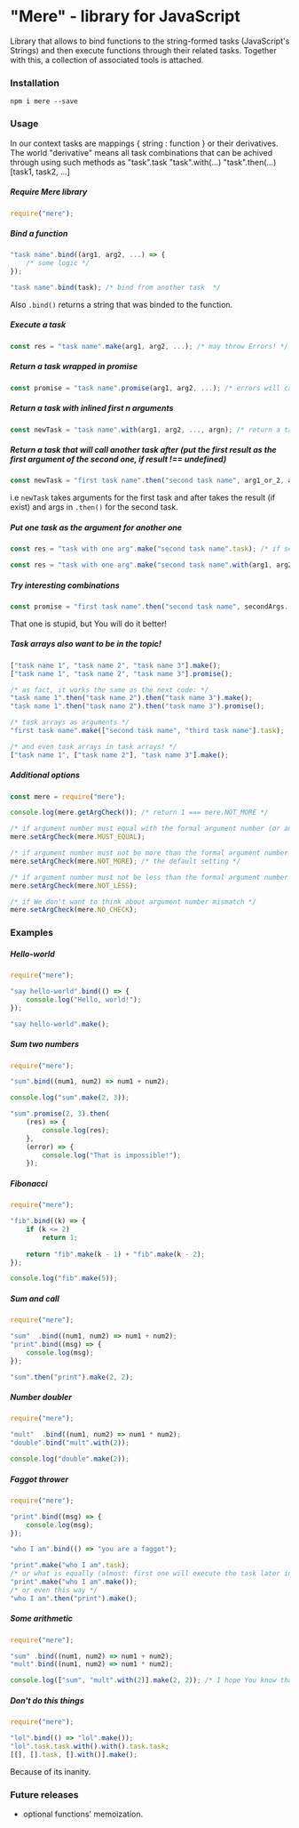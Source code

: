 # "Mere" - library for JavaScript

Library that allows to bind functions to the string-formed tasks (JavaScript's Strings) and then execute functions through their related tasks.
Together with this, a collection of associated tools is attached. 

### Installation

```
npm i mere --save
```

### Usage

In our context tasks are mappings { string : function } or their derivatives.
The world "derivative" means all task combinations that can be achived through using such methods as
    "task".task
    "task".with(...)
    "task".then(...)
    [task1, task2, ...]

##### Require Mere library

```javascript
require("mere");
```

##### Bind a function

```javascript
"task name".bind((arg1, arg2, ...) => {
	/* some logic */
});

"task name".bind(task); /* bind from another task  */
```

Also `.bind()` returns a string that was binded to the function.

##### Execute a task

```javascript
const res = "task name".make(arg1, arg2, ...); /* may throw Errors! */
```

##### Return a task wrapped in promise

```javascript
const promise = "task name".promise(arg1, arg2, ...); /* errors will call the promise's reject branch! */
```

##### Return a task with inlined first n arguments

```javascript
const newTask = "task name".with(arg1, arg2, ..., argn); /* return a task with last input arguments starts from n+1 */
```

##### Return a task that will call another task after (put the first result as the first argument of the second one, if result !== undefined)

```javascript
const newTask = "first task name".then("second task name", arg1_or_2, arg2_or_3, ...); /* return a chained task with no input arguments for the first one */
```

i.e `newTask` takes arguments for the first task and after takes the result (if exist) and args in `.then()` for the second task.

##### Put one task as the argument for another one

```javascript
const res = "task with one arg".make("second task name".task); /* if second task has no arguments */

const res = "task with one arg".make("second task name".with(arg1, arg2, ...)); /* otherwise */
```

##### Try interesting combinations

```javascript
const promise = "first task name".then("second task name", secondArgs...).with(firstArgs...).promise(lastargs...);
```

That one is stupid, but You will do it better!

##### Task arrays also want to be in the topic!

```javascript
["task name 1", "task name 2", "task name 3"].make();
["task name 1", "task name 2", "task name 3"].promise();

/* as fact, it works the same as the next code: */
"task name 1".then("task name 2").then("task name 3").make();
"task name 1".then("task name 2").then("task name 3").promise();

/* task arrays as arguments */
"first task name".make(["second task name", "third task name"].task);

/* and even task arrays in task arrays! */
["task name 1", ["task name 2"], "task name 3"].make();
```

##### Additional options

```javascript
const mere = require("mere");

console.log(mere.getArgCheck()); /* return 1 === mere.NOT_MORE */

/* if argument number must equal with the formal argument number (or an Error occured) */
mere.setArgCheck(mere.MUST_EQUAL);

/* if argument number must not be more than the formal argument number (or an Error occured) */
mere.setArgCheck(mere.NOT_MORE); /* the default setting */

/* if argument number must not be less than the formal argument number (or an Error occured) */
mere.setArgCheck(mere.NOT_LESS);

/* if We don't want to think about argument number mismatch */
mere.setArgCheck(mere.NO_CHECK);
```

### Examples

##### Hello-world

```javascript
require("mere");

"say hello-world".bind(() => {
	console.log("Hello, world!");
});

"say hello-world".make();
```

##### Sum two numbers

```javascript
require("mere");

"sum".bind((num1, num2) => num1 + num2);

console.log("sum".make(2, 3));

"sum".promise(2, 3).then(
	(res) => {
    	console.log(res);
    },
    (error) => {
		console.log("That is impossible!");
    });
```

##### Fibonacci

```javascript
require("mere");

"fib".bind((k) => {
	if (k <= 2)
		return 1;
	
	return "fib".make(k - 1) + "fib".make(k - 2);
});

console.log("fib".make(5));
```

##### Sum and call

```javascript
require("mere");

"sum"  .bind((num1, num2) => num1 + num2);
"print".bind((msg) => {
	console.log(msg);
});

"sum".then("print").make(2, 2);
```

##### Number doubler

```javascript
require("mere");

"mult"  .bind((num1, num2) => num1 * num2);
"double".bind("mult".with(2));

console.log("double".make(2));
```

##### Faggot thrower

```javascript
require("mere");

"print".bind((msg) => {
	console.log(msg);
});

"who I am".bind(() => "you are a faggot");

"print".make("who I am".task);
/* or what is equally (almost: first one will execute the task later in some cases): */
"print".make("who I am".make());
/* or even this way */
"who I am".then("print").make();
```

##### Some arithmetic

```javascript
require("mere");

"sum" .bind((num1, num2) => num1 + num2);
"mult".bind((num1, num2) => num1 * num2);

console.log(["sum", "mult".with(2)].make(2, 2)); /* I hope You know that is eight */
```

##### Don't do this things

```javascript
require("mere");

"lol".bind(() => "lol".make());
"lol".task.task.with().with().task.task;
[[], [].task, [].with()].make();

```

Because of its inanity.

### Future releases

- optional functions' memoization.